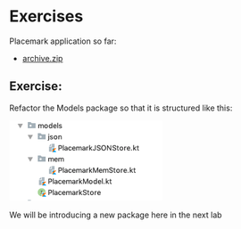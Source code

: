 # Exercises

Placemark application so far:

- [archive.zip](archives/archive.zip)


## Exercise:

Refactor the Models package so that it is structured like this:

![](img/02.png)

We will be introducing a new package here in the next lab